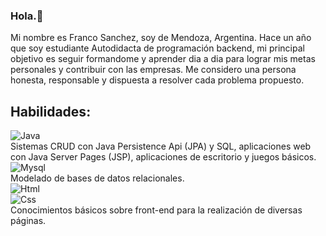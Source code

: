 ### Hola.👋
Mi nombre es Franco Sanchez, soy de Mendoza, Argentina. Hace un año que soy estudiante Autodidacta de programación backend, mi principal objetivo es seguir formandome y aprender dia a dia para lograr mis metas personales y contribuir con las empresas. Me considero una persona honesta, responsable y dispuesta a resolver cada problema propuesto.</br>
## Habilidades:</br>
![Java](https://img.shields.io/badge/Java-3DDC84?style=for-the-badge&logo=java&logoColor=white&labelColor=101010)</br>
Sistemas CRUD con Java Persistence Api (JPA) y SQL, aplicaciones web con Java Server Pages (JSP), aplicaciones de escritorio y juegos básicos.</br>
![Mysql](https://img.shields.io/badge/SQL-0095D5?style=for-the-badge&logo=mysql&logoColor=white&labelColor=101010)</br>
Modelado de bases de datos relacionales.</br>
![Html](https://img.shields.io/badge/HTML5-3DDC84?style=for-the-badge&logo=HTML5-studio&logoColor=white&labelColor=101010)</br>
![Css](https://img.shields.io/badge/CSS3-3DDC84?style=for-the-badge&logo=css3-studio&logoColor=white&labelColor=101010)</br>
  Conocimientos básicos sobre front-end para la realización de diversas páginas.</br>

